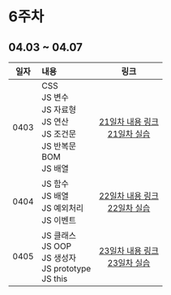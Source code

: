 # 6주차

## 04.03 ~ 04.07

|  일자   | 내용                                                                    |                           링크                           |
|:-----:|:----------------------------------------------------------------------|:------------------------------------------------------:|
| 0403  | CSS<br>JS 변수<br>JS 자료형<br/>JS 연산<br>JS 조건문<br>JS 반복문<br>BOM<br/>JS 배열 | [21일차 내용 링크](./day21/course)<br/>[21일차 실습](./day21/hw) |
| 0404  | JS 함수<br/>JS 배열<br/>JS 예외처리<br/>JS 이벤트<br/>                           | [22일차 내용 링크](./day22/course)<br/>[22일차 실습](./day22/hw) |
|0405| JS 클래스<br/>JS OOP<br/>JS 생성자<br/>JS prototype<br/>JS this<br/>             | [23일차 내용 링크](./day23/course)<br/>[23일차 실습](./day23/hw) |